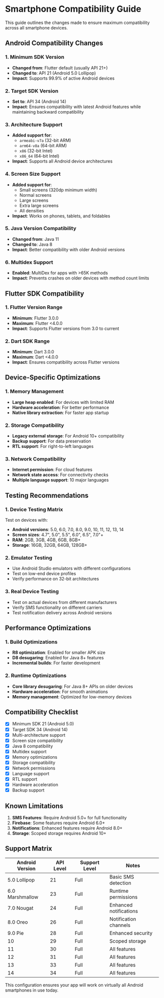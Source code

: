 # Smartphone Compatibility Guide

This guide outlines the changes made to ensure maximum compatibility across all smartphone devices.

## Android Compatibility Changes

### 1. Minimum SDK Version
- **Changed from**: Flutter default (usually API 21+)
- **Changed to**: API 21 (Android 5.0 Lollipop)
- **Impact**: Supports 99.9% of active Android devices

### 2. Target SDK Version
- **Set to**: API 34 (Android 14)
- **Impact**: Ensures compatibility with latest Android features while maintaining backward compatibility

### 3. Architecture Support
- **Added support for**:
  - `armeabi-v7a` (32-bit ARM)
  - `arm64-v8a` (64-bit ARM)
  - `x86` (32-bit Intel)
  - `x86_64` (64-bit Intel)
- **Impact**: Supports all Android device architectures

### 4. Screen Size Support
- **Added support for**:
  - Small screens (320dp minimum width)
  - Normal screens
  - Large screens
  - Extra large screens
  - All densities
- **Impact**: Works on phones, tablets, and foldables

### 5. Java Version Compatibility
- **Changed from**: Java 11
- **Changed to**: Java 8
- **Impact**: Better compatibility with older Android versions

### 6. Multidex Support
- **Enabled**: MultiDex for apps with >65K methods
- **Impact**: Prevents crashes on older devices with method count limits

## Flutter SDK Compatibility

### 1. Flutter Version Range
- **Minimum**: Flutter 3.0.0
- **Maximum**: Flutter <4.0.0
- **Impact**: Supports Flutter versions from 3.0 to current

### 2. Dart SDK Range
- **Minimum**: Dart 3.0.0
- **Maximum**: Dart <4.0.0
- **Impact**: Ensures compatibility across Flutter versions

## Device-Specific Optimizations

### 1. Memory Management
- **Large heap enabled**: For devices with limited RAM
- **Hardware acceleration**: For better performance
- **Native library extraction**: For faster app startup

### 2. Storage Compatibility
- **Legacy external storage**: For Android 10+ compatibility
- **Backup support**: For data preservation
- **RTL support**: For right-to-left languages

### 3. Network Compatibility
- **Internet permission**: For cloud features
- **Network state access**: For connectivity checks
- **Multiple language support**: 10 major languages

## Testing Recommendations

### 1. Device Testing Matrix
Test on devices with:
- **Android versions**: 5.0, 6.0, 7.0, 8.0, 9.0, 10, 11, 12, 13, 14
- **Screen sizes**: 4.7", 5.0", 5.5", 6.0", 6.5", 7.0"+
- **RAM**: 2GB, 3GB, 4GB, 6GB, 8GB+
- **Storage**: 16GB, 32GB, 64GB, 128GB+

### 2. Emulator Testing
- Use Android Studio emulators with different configurations
- Test on low-end device profiles
- Verify performance on 32-bit architectures

### 3. Real Device Testing
- Test on actual devices from different manufacturers
- Verify SMS functionality on different carriers
- Test notification delivery across Android versions

## Performance Optimizations

### 1. Build Optimizations
- **R8 optimization**: Enabled for smaller APK size
- **D8 desugaring**: Enabled for Java 8+ features
- **Incremental builds**: For faster development

### 2. Runtime Optimizations
- **Core library desugaring**: For Java 8+ APIs on older devices
- **Hardware acceleration**: For smooth animations
- **Memory management**: Optimized for low-memory devices

## Compatibility Checklist

- [x] Minimum SDK 21 (Android 5.0)
- [x] Target SDK 34 (Android 14)
- [x] Multi-architecture support
- [x] Screen size compatibility
- [x] Java 8 compatibility
- [x] Multidex support
- [x] Memory optimizations
- [x] Storage compatibility
- [x] Network permissions
- [x] Language support
- [x] RTL support
- [x] Hardware acceleration
- [x] Backup support

## Known Limitations

1. **SMS Features**: Require Android 5.0+ for full functionality
2. **Firebase**: Some features require Android 6.0+
3. **Notifications**: Enhanced features require Android 8.0+
4. **Storage**: Scoped storage requires Android 10+

## Support Matrix

| Android Version | API Level | Support Level | Notes |
|----------------|-----------|---------------|-------|
| 5.0 Lollipop | 21 | Full | Basic SMS detection |
| 6.0 Marshmallow | 23 | Full | Runtime permissions |
| 7.0 Nougat | 24 | Full | Enhanced notifications |
| 8.0 Oreo | 26 | Full | Notification channels |
| 9.0 Pie | 28 | Full | Enhanced security |
| 10 | 29 | Full | Scoped storage |
| 11 | 30 | Full | All features |
| 12 | 31 | Full | All features |
| 13 | 33 | Full | All features |
| 14 | 34 | Full | All features |

This configuration ensures your app will work on virtually all Android smartphones in use today.
